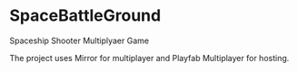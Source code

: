 # SpaceBattleGround
 Spaceship Shooter Multiplyaer Game

The project uses Mirror for multiplayer and Playfab Multiplayer for hosting.
